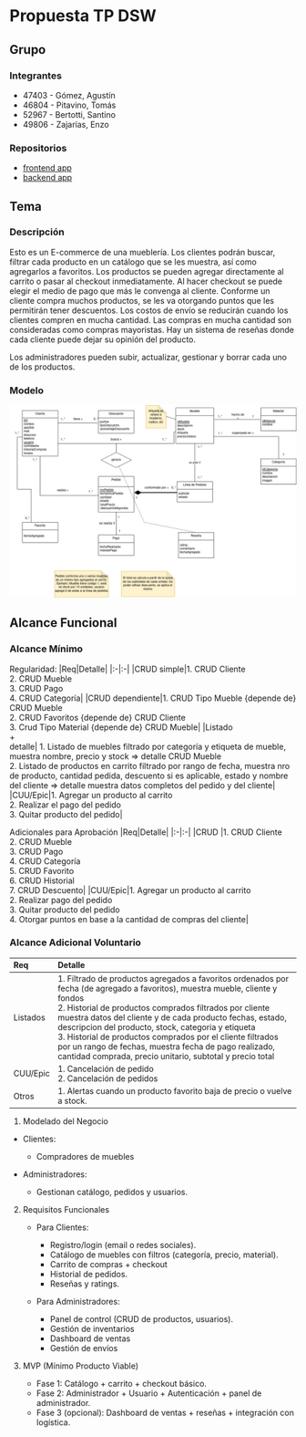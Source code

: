 # Propuesta TP DSW

## Grupo

### Integrantes

- 47403 - Gómez, Agustín
- 46804 - Pitavino, Tomás
- 52967 - Bertotti, Santino
- 49806 - Zajarías, Enzo

### Repositorios

- [frontend app](https://github.com/lordagustin22/ECommerce-dsw-frontend)
- [backend app](https://github.com/lordagustin22/ECommerce-dsw-backend)

## Tema

### Descripción

Esto es un E-commerce de una mueblería. Los clientes podrán buscar, filtrar cada producto en un catálogo que se les muestra, así como agregarlos a favoritos. Los productos se pueden agregar directamente al carrito o pasar al checkout inmediatamente. Al hacer checkout se puede elegir el medio de pago que más le convenga al cliente. Conforme un cliente compra muchos productos, se les va otorgando puntos que les permitirán tener descuentos. Los costos de envío se reducirán cuando los clientes compren en mucha cantidad. Las compras en mucha cantidad son consideradas como compras mayoristas. Hay un sistema de reseñas donde cada cliente puede dejar su opinión del producto.

Los administradores pueden subir, actualizar, gestionar y borrar cada uno de los productos.

### Modelo

![imagen del modelo](Modelo-de-Dominio-Muebleria-E-Commerce.jpg)

## Alcance Funcional

### Alcance Mínimo

Regularidad:
|Req|Detalle|
|:-|:-|
|CRUD simple|1. CRUD Cliente<br>2. CRUD Mueble<br>3. CRUD Pago<br>4. CRUD Categoría|
|CRUD dependiente|1. CRUD Tipo Mueble {depende de} CRUD Mueble<br>2. CRUD Favoritos {depende de} CRUD Cliente<br> 3. Crud Tipo Material {depende de} CRUD Mueble|
|Listado<br>+<br>detalle| 1. Listado de muebles filtrado por categoría y etiqueta de mueble, muestra nombre, precio y stock => detalle CRUD Mueble<br> 2. Listado de productos en carrito filtrado por rango de fecha, muestra nro de producto, cantidad pedida, descuento si es aplicable, estado y nombre del cliente => detalle muestra datos completos del pedido y del cliente|
|CUU/Epic|1. Agregar un producto al carrito <br>2. Realizar el pago del pedido <br> 3. Quitar producto del pedido|

Adicionales para Aprobación
|Req|Detalle|
|:-|:-|
|CRUD |1. CRUD Cliente<br>2. CRUD Mueble<br>3. CRUD Pago<br>4. CRUD Categoría<br>5. CRUD Favorito<br>6. CRUD Historial<br>7. CRUD Descuento|
|CUU/Epic|1. Agregar un producto al carrito <br>2. Realizar pago del pedido<br> 3. Quitar producto del pedido<br> 4. Otorgar puntos en base a la cantidad de compras del cliente|

### Alcance Adicional Voluntario

| Req      | Detalle                                                                                                                                                                                                                                                                                                                                                                                                                                                                                              |
| :------- | :--------------------------------------------------------------------------------------------------------------------------------------------------------------------------------------------------------------------------------------------------------------------------------------------------------------------------------------------------------------------------------------------------------------------------------------------------------------------------------------------------- |
| Listados | 1. Filtrado de productos agregados a favoritos ordenados por fecha (de agregado a favoritos), muestra mueble, cliente y fondos <br>2. Historial de productos comprados filtrados por cliente muestra datos del cliente y de cada producto fechas, estado, descripcion del producto, stock, categoria y etiqueta<br>3. Historial de productos comprados por el cliente filtrados por un rango de fechas, muestra fecha de pago realizado, cantidad comprada, precio unitario, subtotal y precio total |
| CUU/Epic | 1. Cancelación de pedido<br>2. Cancelación de pedidos                                                                                                                                                                                                                                                                                                                                                                                                                                                |
| Otros    | 1. Alertas cuando un producto favorito baja de precio o vuelve a stock.                                                                                                                                                                                                                                                                                                                                                                                                                              |

1. Modelado del Negocio

- Clientes:

  - Compradores de muebles

- Administradores:

  - Gestionan catálogo, pedidos y usuarios.

2. Requisitos Funcionales

   - Para Clientes:

     - Registro/login (email o redes sociales).
     - Catálogo de muebles con filtros (categoría, precio, material).
     - Carrito de compras + checkout
     - Historial de pedidos.
     - Reseñas y ratings.

   - Para Administradores:

     - Panel de control (CRUD de productos, usuarios).
     - Gestión de inventarios
     - Dashboard de ventas
     - Gestión de envíos

3. MVP (Mínimo Producto Viable)

   - Fase 1: Catálogo + carrito + checkout básico.
   - Fase 2: Administrador + Usuario + Autenticación + panel de administrador.
   - Fase 3 (opcional): Dashboard de ventas + reseñas + integración con logística.
